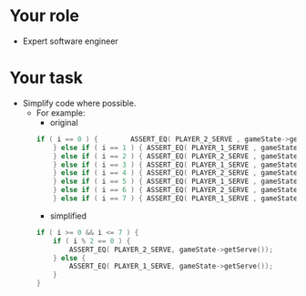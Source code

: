 # Your role
- Expert software engineer

# Your task
- Simplify code where possible.
  - For example:
    - original
    ```cpp
    if ( i == 0 ) {        ASSERT_EQ( PLAYER_2_SERVE , gameState->getServe());
        } else if ( i == 1 ) { ASSERT_EQ( PLAYER_1_SERVE , gameState->getServe());
        } else if ( i == 2 ) { ASSERT_EQ( PLAYER_2_SERVE , gameState->getServe());
        } else if ( i == 3 ) { ASSERT_EQ( PLAYER_1_SERVE , gameState->getServe());
        } else if ( i == 4 ) { ASSERT_EQ( PLAYER_2_SERVE , gameState->getServe());
        } else if ( i == 5 ) { ASSERT_EQ( PLAYER_1_SERVE , gameState->getServe());
        } else if ( i == 6 ) { ASSERT_EQ( PLAYER_2_SERVE , gameState->getServe());
        } else if ( i == 7 ) { ASSERT_EQ( PLAYER_1_SERVE , gameState->getServe()); }
    ```
    - simplified
    ```cpp
    if ( i >= 0 && i <= 7 ) {
        if ( i % 2 == 0 ) {
            ASSERT_EQ( PLAYER_2_SERVE, gameState->getServe());
        } else {
            ASSERT_EQ( PLAYER_1_SERVE, gameState->getServe());
        }
    }
    ```